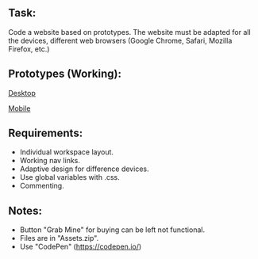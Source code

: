 ## Task:

Code a website based on prototypes. The website must be adapted for all the devices, different web browsers (Google Chrome, Safari, Mozilla Firefox, etc.)

## Prototypes (Working):

[Desktop](https://xd.adobe.com/view/71aa4c0a-e981-467c-8520-344513801d0f-24f9/)

[Mobile](https://xd.adobe.com/view/1fc48004-d069-4cfc-a9e8-c3c8baa5e099-4a97/)

## Requirements:

- Individual workspace layout.
- Working nav links.
- Adaptive design for difference devices.
- Use global variables with .css.
- Commenting.

## Notes:

- Button "Grab Mine" for buying can be left not functional.
- Files are in "Assets.zip".
- Use "CodePen" (https://codepen.io/)
